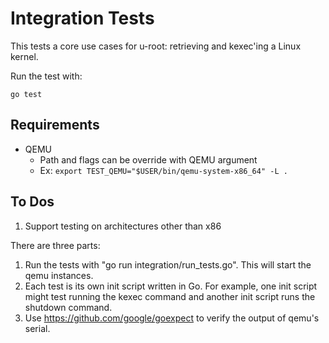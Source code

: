 # Integration Tests

This tests a core use cases for u-root: retrieving and kexec'ing a Linux kernel.

Run the test with:

    go test

## Requirements

- QEMU
  - Path and flags can be override with QEMU argument
  - Ex: `export TEST_QEMU="$USER/bin/qemu-system-x86_64" -L .`

## To Dos

1. Support testing on architectures other than x86

There are three parts:

1. Run the tests with "go run integration/run_tests.go". This will start the qemu instances.
2. Each test is its own init script written in Go. For example, one init script
   might test running the kexec command and another init script runs the
   shutdown command.
3. Use https://github.com/google/goexpect to verify the output of qemu's serial.
